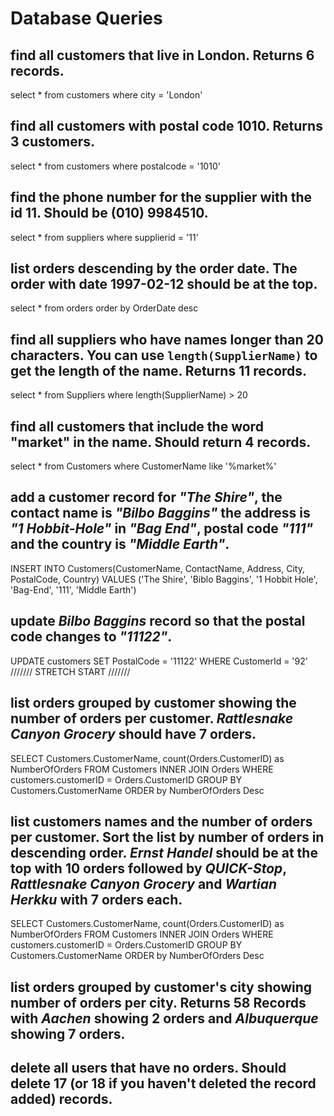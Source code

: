 # Database Queries

## find all customers that live in London. Returns 6 records.

select \* from customers
where city = 'London'

## find all customers with postal code 1010. Returns 3 customers.

select \* from customers
where postalcode = '1010'

## find the phone number for the supplier with the id 11. Should be (010) 9984510.

select \* from suppliers
where supplierid = '11'

## list orders descending by the order date. The order with date 1997-02-12 should be at the top.

select \* from orders
order by OrderDate desc

## find all suppliers who have names longer than 20 characters. You can use `length(SupplierName)` to get the length of the name. Returns 11 records.

select \* from Suppliers
where length(SupplierName) > 20

## find all customers that include the word "market" in the name. Should return 4 records.

select \* from Customers
where CustomerName like '%market%'

## add a customer record for _"The Shire"_, the contact name is _"Bilbo Baggins"_ the address is _"1 Hobbit-Hole"_ in _"Bag End"_, postal code _"111"_ and the country is _"Middle Earth"_.

INSERT INTO Customers(CustomerName, ContactName, Address, City, PostalCode, Country)
VALUES ('The Shire', 'Biblo Baggins', '1 Hobbit Hole', 'Bag-End', '111', 'Middle Earth')

## update _Bilbo Baggins_ record so that the postal code changes to _"11122"_.

UPDATE customers
SET PostalCode = '11122'
WHERE
CustomerId = '92'
/////// STRETCH START ///////

## list orders grouped by customer showing the number of orders per customer. _Rattlesnake Canyon Grocery_ should have 7 orders.

SELECT Customers.CustomerName, count(Orders.CustomerID) as NumberOfOrders
FROM Customers INNER JOIN Orders
WHERE customers.customerID = Orders.CustomerID
GROUP BY Customers.CustomerName
ORDER by NumberOfOrders Desc

## list customers names and the number of orders per customer. Sort the list by number of orders in descending order. _Ernst Handel_ should be at the top with 10 orders followed by _QUICK-Stop_, _Rattlesnake Canyon Grocery_ and _Wartian Herkku_ with 7 orders each.

SELECT Customers.CustomerName, count(Orders.CustomerID) as NumberOfOrders
FROM Customers INNER JOIN Orders
WHERE customers.customerID = Orders.CustomerID
GROUP BY Customers.CustomerName
ORDER by NumberOfOrders Desc

## list orders grouped by customer's city showing number of orders per city. Returns 58 Records with _Aachen_ showing 2 orders and _Albuquerque_ showing 7 orders.

## delete all users that have no orders. Should delete 17 (or 18 if you haven't deleted the record added) records.

